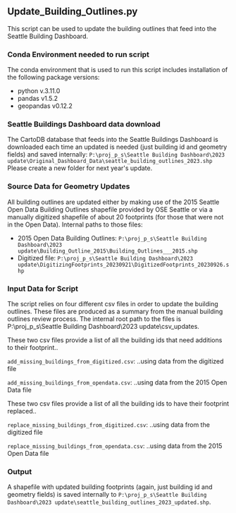 ## Update_Building_Outlines.py 
This script can be used to update the building outlines that feed into the Seattle Building Dashboard.

### Conda Environment needed to run script
The conda environment that is used to run this script includes installation of the following package versions:
- python v.3.11.0
- pandas v1.5.2
- geopandas v0.12.2

### Seattle Buildings Dashboard data download
The CartoDB database that feeds into the Seattle Buildings Dashboard is downloaded each time an updated is needed (just building id and geometry fields) and saved internally: 
`P:\proj_p_s\Seattle Building Dashboard\2023 update\Original_Dashboard_Data\seattle_building_outlines_2023.shp`
Please create a new folder for next year's update.

### Source Data for Geometry Updates
All building outlines are updated either by making use of the 2015 Seattle Open Data Building Outlines shapefile provided by OSE Seattle or via a manually digitized shapefile of about 20 footprints (for those that were not in the Open Data).  Internal paths to those files:
- 2015 Open Data Building Outlines: `P:\proj_p_s\Seattle Building Dashboard\2023 update\Building_Outline_2015\Building_Outlines___2015.shp`
- Digitized file: `P:\proj_p_s\Seattle Building Dashboard\2023 update\DigitizingFootprints_20230921\DigitizedFootprints_20230926.shp`

### Input Data for Script
The script relies on four different csv files in order to update the building outlines. These files are produced as a summary from the manual building outlines review process.
The internal root path to the files is P:\proj_p_s\Seattle Building Dashboard\2023 update\csv_updates\.  

These two csv files provide a list of all the building ids that need additions to their footprint..

`add_missing_buildings_from_digitized.csv`: ..using data from the digitized file

`add_missing_buildings_from_opendata.csv`: ..using data from the 2015 Open Data file

These two csv files provide a list of all the building ids to have their footprint replaced..

`replace_missing_buildings_from_digitized.csv`: ..using data from the digitized file

`replace_missing_buildings_from_opendata.csv`: ..using data from the 2015 Open Data file


### Output
A shapefile with updated building footprints (again, just building id and geometry fields) is saved internally to `P:\proj_p_s\Seattle Building Dashboard\2023 update\seattle_building_outlines_2023_updated.shp`.
